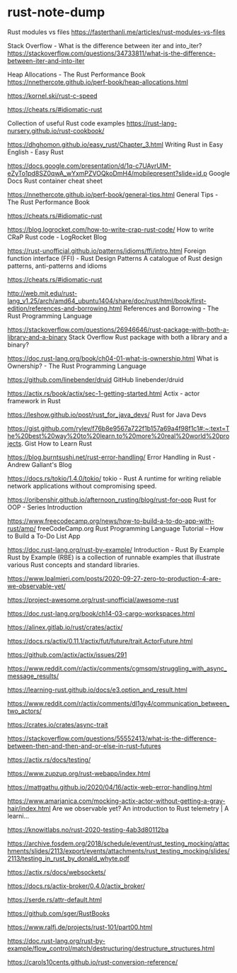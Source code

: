 # rust-note-dump

Rust modules vs files
https://fasterthanli.me/articles/rust-modules-vs-files

Stack Overflow - What is the difference between iter and into_iter?
https://stackoverflow.com/questions/34733811/what-is-the-difference-between-iter-and-into-iter

Heap Allocations - The Rust Performance Book
https://nnethercote.github.io/perf-book/heap-allocations.html

https://kornel.ski/rust-c-speed

https://cheats.rs/#idiomatic-rust

Collection of useful Rust code examples
https://rust-lang-nursery.github.io/rust-cookbook/


https://dhghomon.github.io/easy_rust/Chapter_3.html
Writing Rust in Easy English - Easy Rust


https://docs.google.com/presentation/d/1q-c7UAyrUlM-eZyTo1pd8SZ0qwA_wYxmPZVOQkoDmH4/mobilepresent?slide=id.p
Google Docs
Rust container cheat sheet



https://nnethercote.github.io/perf-book/general-tips.html
General Tips - The Rust Performance Book


https://cheats.rs/#idiomatic-rust


https://blog.logrocket.com/how-to-write-crap-rust-code/
How to write CRaP Rust code - LogRocket Blog


https://rust-unofficial.github.io/patterns/idioms/ffi/intro.html
Foreign function interface (FFI) - Rust Design Patterns
A catalogue of Rust design patterns, anti-patterns and idioms


https://cheats.rs/#idiomatic-rust


http://web.mit.edu/rust-lang_v1.25/arch/amd64_ubuntu1404/share/doc/rust/html/book/first-edition/references-and-borrowing.html
References and Borrowing - The Rust Programming Language


https://stackoverflow.com/questions/26946646/rust-package-with-both-a-library-and-a-binary
Stack Overflow
Rust package with both a library and a binary?



https://doc.rust-lang.org/book/ch04-01-what-is-ownership.html
What is Ownership? - The Rust Programming Language


https://github.com/linebender/druid
GitHub
linebender/druid


https://actix.rs/book/actix/sec-1-getting-started.html
Actix - actor framework in Rust


https://leshow.github.io/post/rust_for_java_devs/
Rust for Java Devs



https://gist.github.com/rylev/f76b8e9567a722f1b157a69a4f98f1c1#:~:text=The%20best%20way%20to%20learn,to%20more%20real%20world%20projects.
Gist
How to Learn Rust

https://blog.burntsushi.net/rust-error-handling/
Error Handling in Rust - Andrew Gallant's Blog


https://docs.rs/tokio/1.4.0/tokio/
tokio - Rust
A runtime for writing reliable network applications without compromising speed.


https://oribenshir.github.io/afternoon_rusting/blog/rust-for-oop
Rust for OOP - Series Introduction


https://www.freecodecamp.org/news/how-to-build-a-to-do-app-with-rust/amp/
freeCodeCamp.org
Rust Programming Language Tutorial – How to Build a To-Do List App



https://doc.rust-lang.org/rust-by-example/
Introduction - Rust By Example
Rust by Example (RBE) is a collection of runnable examples that illustrate various Rust concepts and standard libraries.


https://www.lpalmieri.com/posts/2020-09-27-zero-to-production-4-are-we-observable-yet/

https://project-awesome.org/rust-unofficial/awesome-rust

https://doc.rust-lang.org/book/ch14-03-cargo-workspaces.html

https://alinex.gitlab.io/rust/crates/actix/

https://docs.rs/actix/0.11.1/actix/fut/future/trait.ActorFuture.html

https://github.com/actix/actix/issues/291

https://www.reddit.com/r/actix/comments/cgmsqm/struggling_with_async_message_results/

https://learning-rust.github.io/docs/e3.option_and_result.html

https://www.reddit.com/r/actix/comments/dl1gy4/communication_between_two_actors/

https://crates.io/crates/async-trait

https://stackoverflow.com/questions/55552413/what-is-the-difference-between-then-and-then-and-or-else-in-rust-futures

https://actix.rs/docs/testing/

https://www.zupzup.org/rust-webapp/index.html

https://mattgathu.github.io/2020/04/16/actix-web-error-handling.html

https://www.amarjanica.com/mocking-actix-actor-without-getting-a-gray-hair/index.html
Are we observable yet? An introduction to Rust telemetry | A learni...

https://knowitlabs.no/rust-2020-testing-4ab3d80112ba

https://archive.fosdem.org/2018/schedule/event/rust_testing_mocking/attachments/slides/2113/export/events/attachments/rust_testing_mocking/slides/2113/testing_in_rust_by_donald_whyte.pdf

https://actix.rs/docs/websockets/

https://docs.rs/actix-broker/0.4.0/actix_broker/

https://serde.rs/attr-default.html


https://github.com/sger/RustBooks


https://www.ralfj.de/projects/rust-101/part00.html

https://doc.rust-lang.org/rust-by-example/flow_control/match/destructuring/destructure_structures.html

https://carols10cents.github.io/rust-conversion-reference/
